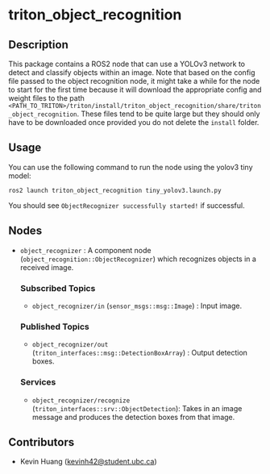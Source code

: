 # triton_object_recognition
## Description

This package contains a ROS2 node that can use a YOLOv3 network to detect and classify objects within an image. Note that based on the config file passed to the object recognition node, it might take a while for the node to start for the first time because it will download the appropriate config and weight files to the path `<PATH_TO_TRITON>/triton/install/triton_object_recognition/share/triton_object_recognition`. These files tend to be quite large but they should only have to be downloaded once provided you do not delete the `install` folder.

## Usage

You can use the following command to run the node using the yolov3 tiny model:

    ros2 launch triton_object_recognition tiny_yolov3.launch.py

You should see `ObjectRecognizer successfully started!` if successful.

## Nodes

- `object_recognizer` : A component node (`object_recognition::ObjectRecognizer`) which recognizes objects in a received image.

    ### Subscribed Topics
    - `object_recognizer/in` (`sensor_msgs::msg::Image`) : Input image.
    
    ### Published Topics
    - `object_recognizer/out` (`triton_interfaces::msg::DetectionBoxArray`) : Output detection boxes.
    
    ### Services
    - `object_recognizer/recognize` (`triton_interfaces::srv::ObjectDetection`): Takes in an image message and produces the detection boxes from that image.

## Contributors

- Kevin Huang (kevinh42@student.ubc.ca)
